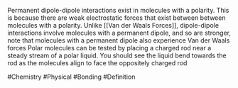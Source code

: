 Permanent dipole-dipole interactions exist in molecules with a polarity. This is because there are weak electrostatic forces that exist between between molecules with a polarity. Unlike [[Van der Waals Forces]], dipole-dipole interactions involve molecules with a permanent dipole, and so are stronger, note that molecules with a permanent dipole also experience Van der Waals forces 
Polar molecules can be tested by placing a charged rod near a steady stream of a polar liquid. You should see the liquid bend towards the rod as the molecules  align to face the oppositely charged rod

#Chemistry #Physical #Bonding #Definition